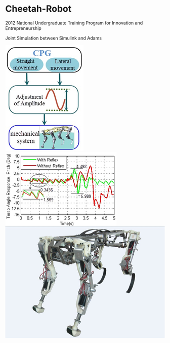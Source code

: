 # Cheetah-Robot
2012 National Undergraduate Training Program for Innovation and Entrepreneurship

Joint Simulation between Simulink and Adams


![image](https://github.com/ChenyangZhou/Cheetah-Robot/blob/master/etc/Scheme.jpg)     ![image](https://github.com/ChenyangZhou/Cheetah-Robot/blob/master/etc/CompareReflex.jpg)
![image](https://github.com/ChenyangZhou/Cheetah-Robot/blob/master/etc/Robot.JPG)
